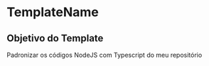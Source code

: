 # TemplateName

## Objetivo do Template
Padronizar os códigos NodeJS com Typescript do meu repositório